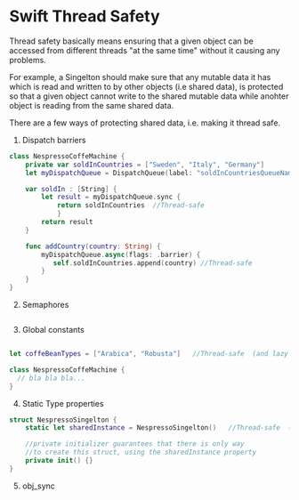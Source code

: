 # Swift Thread Safety


Thread safety basically means ensuring that a given object can be accessed from different threads "at the same time" without it causing any problems.

For example, a Singelton should make sure that any mutable data it has which is read and written to by other objects (i.e shared data), is protected so that a given object cannot write to the shared mutable data while anohter object is reading from the same shared data.

There are a few ways of protecting shared data, i.e. making it thread safe.


1. Dispatch barriers

```swift
class NespressoCoffeMachine {
    private var soldInCountries = ["Sweden", "Italy", "Germany"]
    let myDispatchQueue = DispatchQueue(label: "soldInCountriesQueueName", attributes: .concurrent)

    var soldIn : [String] {
        let result = myDispatchQueue.sync {
            return soldInCountries  //Thread-safe
            }
        return result
    }

    func addCountry(country: String) {
        myDispatchQueue.async(flags: .barrier) {
           self.soldInCountries.append(country) //Thread-safe
        }
    }
}
```

2. Semaphores

```swift

```

3. Global constants

```swift

let coffeBeanTypes = ["Arabica", "Robusta"]   //Thread-safe  (and lazy loaded)

class NespressoCoffeMachine {
  // bla bla bla...
}

```

4. Static Type properties

```swift
struct NespressoSingelton {
    static let sharedInstance = NespressoSingelton()   //Thread-safe  (and lazy loaded)

    //private initializer guarantees that there is only way 
    //to create this struct, using the sharedInstance property
    private init() {}
}

```
5. obj_sync 



```swift

```

